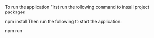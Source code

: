 To run the application
First run the following command to install project packages

npm install
Then run the following to start the application:

npm run
